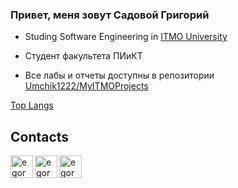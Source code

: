 ### Привет, меня зовут Садовой Григорий

* Studing Software Engineering in [ITMO University](https://en.itmo.ru/)

* Студент факультета ПИиКТ

* Все лабы и отчеты доступны в репозитории [Umchik1222/MyITMOProjects](https://github.com/Umchik1222/MyITMOProjects)



[Top Langs](https://github-readme-stats.vercel.app/api/top-langs/?username=Umchik1222)

## Contacts
<p align="left">
  <a href="https://t.me/Gsad_ph" target="_blank" rel="noreferrer"> <img align="left" alt="egormit | Telegram" width="36px" src="https://upload.wikimedia.org/wikipedia/commons/thumb/8/83/Telegram_2019_Logo.svg/2048px-Telegram_2019_Logo.svg.png"/></a>
  <a href="https://vk.com/kobievportfievleze" target="_blank" rel="noreferrer"> <img align="left" alt="egormit | VK" width="36px" src="https://upload.wikimedia.org/wikipedia/commons/2/21/VK.com-logo.svg"/> </a>
   <a href="mailto:gsad1030@gmail.com" target="_blank" rel="noreferrer"> <img align="left" alt="egormit | VK" width="36px" src="https://stmaaprodfwsite.blob.core.windows.net/assets/sites/9/2020/05/email-13765-300x300.png"/> </a>
</p>
<br />  
<br />  
